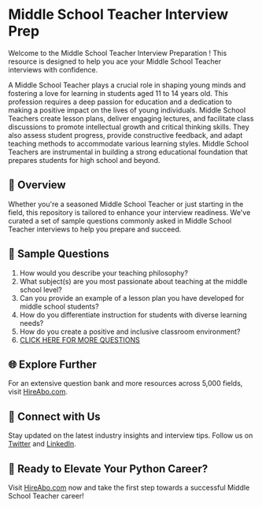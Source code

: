 # Middle School Teacher Interview Prep

Welcome to the Middle School Teacher Interview Preparation ! This resource is designed to help you ace your Middle School Teacher interviews with confidence.

A Middle School Teacher plays a crucial role in shaping young minds and fostering a love for learning in students aged 11 to 14 years old. This profession requires a deep passion for education and a dedication to making a positive impact on the lives of young individuals. Middle School Teachers create lesson plans, deliver engaging lectures, and facilitate class discussions to promote intellectual growth and critical thinking skills. They also assess student progress, provide constructive feedback, and adapt teaching methods to accommodate various learning styles. Middle School Teachers are instrumental in building a strong educational foundation that prepares students for high school and beyond.

## 🚀 Overview

Whether you're a seasoned Middle School Teacher or just starting in the field, this repository is tailored to enhance your interview readiness. We've curated a set of sample questions commonly asked in Middle School Teacher interviews to help you prepare and succeed.

## 📝 Sample Questions

1. How would you describe your teaching philosophy?
2. What subject(s) are you most passionate about teaching at the middle school level?
3. Can you provide an example of a lesson plan you have developed for middle school students?
4. How do you differentiate instruction for students with diverse learning needs?
5. How do you create a positive and inclusive classroom environment?
6. [CLICK HERE FOR MORE QUESTIONS](https://hireabo.com/job/4_0_5/Middle%20School%20Teacher)

## 🌐 Explore Further

For an extensive question bank and more resources across 5,000 fields, visit [HireAbo.com](https://www.hireabo.com).

## 📱 Connect with Us

Stay updated on the latest industry insights and interview tips. Follow us on [Twitter](https://twitter.com/hireabo) and [LinkedIn](https://www.linkedin.com/in/hire-abo-3609972a8/).

## 🚀 Ready to Elevate Your Python Career?

Visit [HireAbo.com](https://www.hireabo.com) now and take the first step towards a successful Middle School Teacher career!